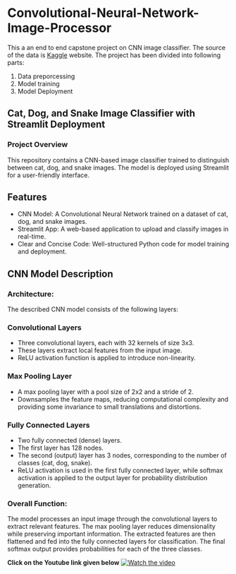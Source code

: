 
# Convolutional-Neural-Network-Image-Processor

This a an end to end capstone project on CNN image classifier. The source of the data is [Kaggle](#https://www.kaggle.com/datasets/alvarogarciav/dataset-classifier-cat-dog-snake) website. The project has been divided into following parts:
1. Data preporcessing
2. Model training
3. Model Deployment

## Cat, Dog, and Snake Image Classifier with Streamlit Deployment
### Project Overview

This repository contains a CNN-based image classifier trained to distinguish between cat, dog, and snake images. The model is deployed using Streamlit for a user-friendly interface. 

## Features

* CNN Model: A Convolutional Neural Network trained on a dataset of cat, dog, and snake images.  
* Streamlit App: A web-based application to upload and classify images in real-time.  
* Clear and Concise Code: Well-structured Python code for model training and deployment.  

## CNN Model Description
### Architecture:

The described CNN model consists of the following layers:

### Convolutional Layers
* Three convolutional layers, each with 32 kernels of size 3x3.
* These layers extract local features from the input image.
* ReLU activation function is applied to introduce non-linearity.
### Max Pooling Layer
* A max pooling layer with a pool size of 2x2 and a stride of 2.
* Downsamples the feature maps, reducing computational complexity and providing some invariance to small translations and distortions.
### Fully Connected Layers
* Two fully connected (dense) layers.
* The first layer has 128 nodes.
* The second (output) layer has 3 nodes, corresponding to the number of classes (cat, dog, snake).
* ReLU activation is used in the first fully connected layer, while softmax activation is applied to the output layer for probability distribution generation.
### Overall Function:

The model processes an input image through the convolutional layers to extract relevant features. The max pooling layer reduces dimensionality while preserving important information. The extracted features are then flattened and fed into the fully connected layers for classification. The final softmax output provides probabilities for each of the three classes.



**Click on the Youtube link given below**
[![Watch the video](https://img.youtube.com/vi/oWmAqrceugM/hqdefault.jpg)](https://www.youtube.com/watch?v=oWmAqrceugM)
